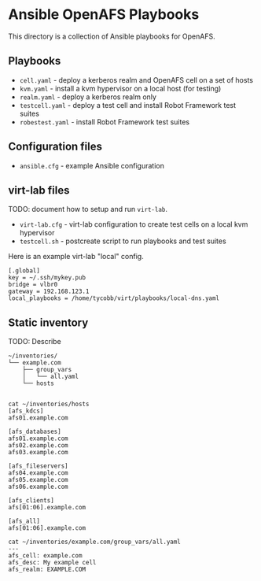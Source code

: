 # Ansible OpenAFS Playbooks

This directory is a collection of Ansible playbooks for OpenAFS.

## Playbooks

* `cell.yaml`      - deploy a kerberos realm and OpenAFS cell on a set of hosts
* `kvm.yaml`       - install a kvm hypervisor on a local host (for testing)
* `realm.yaml`     - deploy a kerberos realm only
* `testcell.yaml`  - deploy a test cell and install Robot Framework test suites
* `robestest.yaml` - install Robot Framework test suites

## Configuration files

* `ansible.cfg`  - example Ansible configuration

## virt-lab files

TODO: document how to setup and run `virt-lab`.

* `virt-lab.cfg` - virt-lab configuration to create test cells on a local kvm hypervisor
* `testcell.sh`  - postcreate script to run playbooks and test suites

Here is an example virt-lab "local" config.

    [.global]
    key = ~/.ssh/mykey.pub
    bridge = vlbr0
    gateway = 192.168.123.1
    local_playbooks = /home/tycobb/virt/playbooks/local-dns.yaml

## Static inventory

TODO: Describe


    ~/inventories/
    └── example.com
        ├── group_vars
        │   └── all.yaml
        └── hosts


    cat ~/inventories/hosts
    [afs_kdcs]
    afs01.example.com

    [afs_databases]
    afs01.example.com
    afs02.example.com
    afs03.example.com

    [afs_fileservers]
    afs04.example.com
    afs05.example.com
    afs06.example.com

    [afs_clients]
    afs[01:06].example.com

    [afs_all]
    afs[01:06].example.com

    cat ~/inventories/example.com/group_vars/all.yaml
    ---
    afs_cell: example.com
    afs_desc: My example cell
    afs_realm: EXAMPLE.COM

